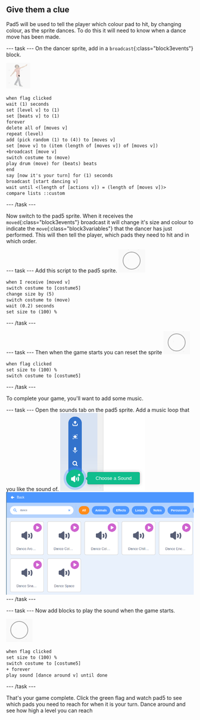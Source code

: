 ## Give them a clue

Pad5 will be used to tell the player which colour pad to hit, by changing colour, as the sprite dances. To do this it will need to know when a dance move has been made.

--- task ---
On the dancer sprite, add in a `broadcast`{:class="block3events"} block.

![dance sprite](images/dance_sprite.png)
```blocks3
when flag clicked
wait (1) seconds
set [level v] to (1)
set [beats v] to (1)
forever
delete all of [moves v]
repeat (level)
add (pick random (1) to (4)) to [moves v]
set [move v] to (item (length of [moves v]) of [moves v])
+broadcast [move v]
switch costume to (move)
play drum (move) for (beats) beats
end
say [now it's your turn] for (1) seconds
broadcast [start dancing v]
wait until <(length of [actions v]) = (length of [moves v])>
compare lists ::custom
```
--- /task ---

Now switch to the pad5 sprite. When it receives the `moved`{:class="block3events"} broadcast it will change it's size and colour to indicate the `move`{:class="block3variables"} that the dancer has just performed. This will then tell the player, which pads they need to hit and in which order.

--- task ---
Add this script to the pad5 sprite.
![pad6](images/pad5.png)
```blocks
when I receive [moved v]
switch costume to [costume5]
change size by (5)
switch costume to (move)
wait (0.2) seconds
set size to (100) %
```
--- /task ---

--- task ---
Then when the game starts you can reset the sprite
![pad6](images/pad5.png)
```blocks3
when flag clicked
set size to (100) %
switch costume to [costume5]
```
--- /task ---

To complete your game, you'll want to add some music.

--- task ---
Open the sounds tab on the pad5 sprite. Add a music loop that you like the sound of.
![choose a sound](images/choose_a_sound.png)
![dance sound](images/dance_sound.png)
--- /task ---

--- task ---
Now add blocks to play the sound when the game starts.

![pad6](images/pad5.png)
```blocks3
when flag clicked
set size to (100) %
switch costume to [costume5]
+ forever
play sound [dance around v] until done
```
--- /task ---

That's your game complete. Click the green flag and watch pad5 to see which pads you need to reach for when it is your turn. Dance around and see how high a level you can reach
